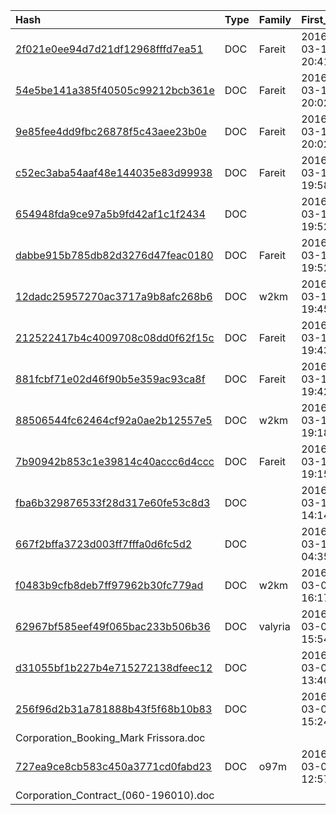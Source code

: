 |Hash|Type|Family|First_Seen|Name|
|:--|:--|:--|:--|:--|
|[2f021e0ee94d7d21df12968fffd7ea51](https://www.virustotal.com/gui/file/2f021e0ee94d7d21df12968fffd7ea51)|DOC|Fareit|2016-03-10 20:41:22|Burberry USA Complaint - For the attention of Andrew, Taylor_No.002796.doc|
|[54e5be141a385f40505c99212bcb361e](https://www.virustotal.com/gui/file/54e5be141a385f40505c99212bcb361e)|DOC|Fareit|2016-03-10 20:02:53|54e5be141a385f40505c99212bcb361e_FlYEpPqzq.dOc|
|[9e85fee4dd9fbc26878f5c43aee23b0e](https://www.virustotal.com/gui/file/9e85fee4dd9fbc26878f5c43aee23b0e)|DOC|Fareit|2016-03-10 20:02:35|9e85fee4dd9fbc26878f5c43aee23b0e_PpCoUdsZKVwpIEIvG.Doc|
|[c52ec3aba54aaf48e144035e83d99938](https://www.virustotal.com/gui/file/c52ec3aba54aaf48e144035e83d99938)|DOC|Fareit|2016-03-10 19:58:58|c52ec3aba54aaf48e144035e83d99938_rPvPgQpggaHqvq.doc|
|[654948fda9ce97a5b9fd42af1c1f2434](https://www.virustotal.com/gui/file/654948fda9ce97a5b9fd42af1c1f2434)|DOC||2016-03-10 19:52:59|Winston, Snider_Reg.009706.doc|
|[dabbe915b785db82d3276d47feac0180](https://www.virustotal.com/gui/file/dabbe915b785db82d3276d47feac0180)|DOC|Fareit|2016-03-10 19:52:28|vWvimMtajUNRtkmF4kF5jhA2tMEupy.dot|
|[12dadc25957270ac3717a9b8afc268b6](https://www.virustotal.com/gui/file/12dadc25957270ac3717a9b8afc268b6)|DOC|w2km|2016-03-10 19:45:57|12dadc25957270ac3717a9b8afc268b6_avzDSbCWjsXKk.doc|
|[212522417b4c4009708c08dd0f62f15c](https://www.virustotal.com/gui/file/212522417b4c4009708c08dd0f62f15c)|DOC|Fareit|2016-03-10 19:43:12|212522417b4c4009708c08dd0f62f15c_hueqtNFagEQVVsWMVIO.doc|
|[881fcbf71e02d46f90b5e359ac93ca8f](https://www.virustotal.com/gui/file/881fcbf71e02d46f90b5e359ac93ca8f)|DOC|Fareit|2016-03-10 19:42:56|881fcbf71e02d46f90b5e359ac93ca8f_lHEBnlXjUnHpwYAonIEB.doc|
|[88506544fc62464cf92a0ae2b12557e5](https://www.virustotal.com/gui/file/88506544fc62464cf92a0ae2b12557e5)|DOC|w2km|2016-03-10 19:18:41|88506544fc62464cf92a0ae2b12557e5.virus|
|[7b90942b853c1e39814c40accc6d4ccc](https://www.virustotal.com/gui/file/7b90942b853c1e39814c40accc6d4ccc)|DOC|Fareit|2016-03-10 19:15:59|7b90942b853c1e39814c40accc6d4ccc_ucxjwArRWlAcUwOoB.doC|
|[fba6b329876533f28d317e60fe53c8d3](https://www.virustotal.com/gui/file/fba6b329876533f28d317e60fe53c8d3)|DOC||2016-03-10 14:14:09|Booking_Number023272440.do_.bin|
|[667f2bffa3723d003ff7fffa0d6fc5d2](https://www.virustotal.com/gui/file/667f2bffa3723d003ff7fffa0d6fc5d2)|DOC||2016-03-10 04:35:52|The Vermont Country Store_Gift Card_(No.0015424778).doc|
|[f0483b9cfb8deb7ff97962b30fc779ad](https://www.virustotal.com/gui/file/f0483b9cfb8deb7ff97962b30fc779ad)|DOC|w2km|2016-03-09 16:17:53|2c21dafcb4f50cae47d0d4314810226cba3ee4e61811f5c778353c8eac9ba7dc.doc|
|[62967bf585eef49f065bac233b506b36](https://www.virustotal.com/gui/file/62967bf585eef49f065bac233b506b36)|DOC|valyria|2016-03-09 15:54:22|601795698|
|[d31055bf1b227b4e715272138dfeec12](https://www.virustotal.com/gui/file/d31055bf1b227b4e715272138dfeec12)|DOC||2016-03-09 13:40:53|Hollywood Slots at Bangor_Reservation_#026736353.doc|
|[256f96d2b31a781888b43f5f68b10b83](https://www.virustotal.com/gui/file/256f96d2b31a781888b43f5f68b10b83)|DOC||2016-03-08 15:24:00|Caesars Entertainment Corporation_Booking_Mark Frissora.doc|
|[727ea9ce8cb583c450a3771cd0fabd23](https://www.virustotal.com/gui/file/727ea9ce8cb583c450a3771cd0fabd23)|DOC|o97m|2016-03-07 12:57:37|Krispy Kreme Doughnut Corporation_Contract_(060-196010).doc|
